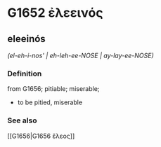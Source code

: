 # G1652 ἐλεεινός

## eleeinós

_(el-eh-i-nos' | eh-leh-ee-NOSE | ay-lay-ee-NOSE)_

### Definition

from G1656; pitiable; miserable; 

- to be pitied, miserable

### See also

[[G1656|G1656 ἔλεος]]
